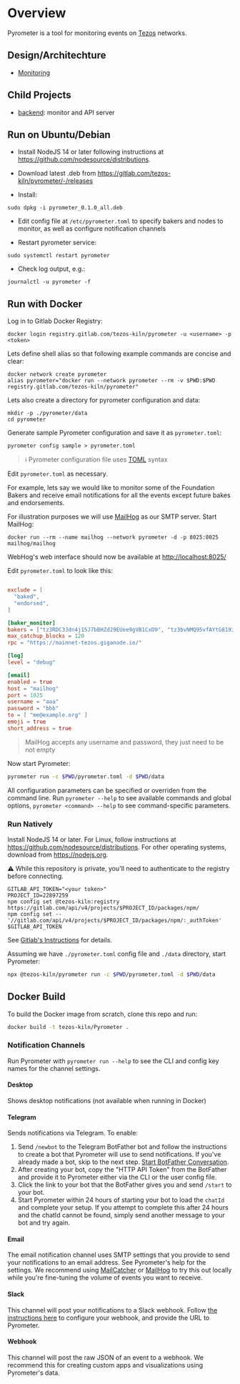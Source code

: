 # Overview

Pyrometer is a tool for monitoring events on
[Tezos](https://tezos.com/) networks.

## Design/Architechture

- [Monitoring](./doc/monitoring.md)

## Child Projects

- [backend](/backend/README.md): monitor and API server

## Run on Ubuntu/Debian

- Install NodeJS 14 or later following instructions at
  <https://github.com/nodesource/distributions>.

- Download latest .deb from
  <https://gitlab.com/tezos-kiln/pyrometer/-/releases>

- Install:

```
sudo dpkg -i pyrometer_0.1.0_all.deb
```

- Edit config file at `/etc/pyrometer.toml` to specify bakers and
  nodes to monitor, as well as configure notification channels

- Restart pyrometer service:

```
sudo systemctl restart pyrometer
```

- Check log output, e.g.:

```
journalctl -u pyrometer -f
```

## Run with Docker

Log in to Gitlab Docker Registry:

```
docker login registry.gitlab.com/tezos-kiln/pyrometer -u <username> -p <token>
```

Lets define shell alias so that following example commands are concise
and clear:

```
docker network create pyrometer
alias pyrometer="docker run --network pyrometer --rm -v $PWD:$PWD registry.gitlab.com/tezos-kiln/pyrometer"
```

Lets also create a directory for pyrometer configuration and data:

```
mkdir -p ./pyrometer/data
cd pyrometer
```

Generate sample Pyrometer configuration and save it as `pyrometer.toml`:

```
pyrometer config sample > pyrometer.toml
```

> ℹ️ Pyrometer configuration file uses [TOML](https://toml.io) syntax

Edit `pyrometer.toml` as necessary.

For example, lets say we would like to monitor some of the Foundation
Bakers and receive email notifications for all the events except
future bakes and endorsements.

For illustration purposes we will use
[MailHog](https://github.com/mailhog/MailHog) as our SMTP
server. Start MailHog:

```
docker run --rm --name mailhog --network pyrometer -d -p 8025:8025 mailhog/mailhog
```

WebHog's web interface should now be available at <http://localhost:8025/>

Edit `pyrometer.toml` to look like this:

```toml

exclude = [
  "baked",
  "endorsed",
]

[baker_monitor]
bakers = ["tz3RDC3Jdn4j15J7bBHZd29EUee9gVB1CxD9", "tz3bvNMQ95vfAYtG8193ymshqjSvmxiCUuR5"]
max_catchup_blocks = 120
rpc = "https://mainnet-tezos.giganode.io/"

[log]
level = "debug"

[email]
enabled = true
host = "mailhog"
port = 1025
username = "aaa"
password = "bbb"
to = [ "me@example.org" ]
emoji = true
short_address = true

```

> MailHog accepts any username and password, they just need to be not empty

Now start Pyrometer:

```bash
pyrometer run -c $PWD/pyrometer.toml -d $PWD/data
```

All configuration parameters can be specified or overriden from the
command line. Run `pyrometer --help` to see available commands and
global options, `pyrometer <command> --help` to see command-specific
parameters.

### Run Natively

Install NodeJS 14 or later. For Linux, follow instructions at
<https://github.com/nodesource/distributions>. For other operating
systems, download from <https://nodejs.org>.

⚠️ While this repository is private, you'll need to authenticate to the
registry before connecting.

```
GITLAB_API_TOKEN="<your token>"
PROJECT_ID=22897259
npm config set @tezos-kiln:registry https://gitlab.com/api/v4/projects/$PROJECT_ID/packages/npm/
npm config set -- '//gitlab.com/api/v4/projects/$PROJECT_ID/packages/npm/:_authToken' $GITLAB_API_TOKEN

```

See [Gitlab's
Instructions](https://docs.gitlab.com/ee/user/packages/npm_registry/index.html#authenticate-to-the-package-registry)
for details.

Assuming we have `./pyrometer.toml` config file and `./data`
directory, start Pyrometer:

```bash
npx @tezos-kiln/pyrometer run -c $PWD/pyrometer.toml -d $PWD/data
```

## Docker Build

To build the Docker image from scratch, clone this repo and run:

```bash
docker build -t tezos-kiln/Pyrometer .
```

### Notification Channels

Run Pyrometer with `pyrometer run --help` to see the CLI and config
key names for the channel settings.

#### Desktop

Shows desktop notifications (not available when running in Docker)

#### Telegram

Sends notifications via Telegram. To enable:

1. Send `/newbot` to the Telegram BotFather bot and follow the
   instructions to create a bot that Pyrometer will use to send
   notifications. If you've already made a bot, skip to the next
   step. [Start BotFather
   Conversation](https://telegram.me/BotFather).
1. After creating your bot, copy the "HTTP API Token" from the
   BotFather and provide it to Pyrometer either via the CLI or the
   user config file.
1. Click the link to your bot that the BotFather gives you and send
   `/start` to your bot.
1. Start Pyrometer within 24 hours of starting your bot to load the
   `chatId` and complete your setup. If you attempt to complete this
   after 24 hours and the chatId cannot be found, simply send another
   message to your bot and try again.

#### Email

The email notification channel uses SMTP settings that you provide to
send your notifications to an email address. See Pyrometer's help for
the settings. We recommend using
[MailCatcher](https://mailcatcher.me/) or
[MailHog](https://github.com/mailhog/MailHog) to try this out locally while
you're fine-tuning the volume of events you want to receive.

#### Slack

This channel will post your notifications to a Slack webhook. Follow
[the instructions here](https://api.slack.com/messaging/webhooks) to
configure your webhook, and provide the URL to Pyrometer.

#### Webhook

This channel will post the raw JSON of an event to a webhook.  We
recommend this for creating custom apps and visualizations using
Pyrometer's data.
